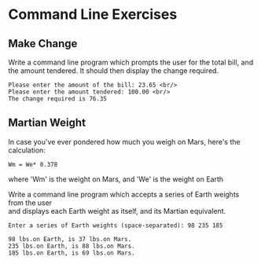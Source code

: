 # Command Line Exercises



## Make Change

Write a command line program which prompts the user for the total bill, and the amount tendered. It should then display the change required.

```    
Please enter the amount of the bill: 23.65 <br/>
Please enter the amount tendered: 100.00 <br/>
The change required is 76.35
```

## Martian Weight

In case you've ever pondered how much you weigh on Mars, here's the calculation:

    Wm = We* 0.378

where 'Wm' is the weight on Mars, and 'We' is the weight on Earth

Write a command line program which accepts a series of Earth weights from the user  
and displays each Earth weight as itself, and its Martian equivalent.

``` 
Enter a series of Earth weights (space-separated): 98 235 185

98 lbs.on Earth, is 37 lbs.on Mars. 
235 lbs.on Earth, is 88 lbs.on Mars.
185 lbs.on Earth, is 69 lbs.on Mars. 
```     